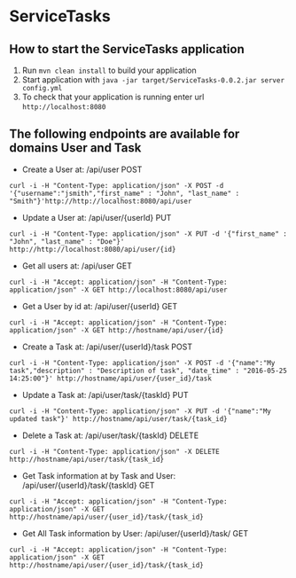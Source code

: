 # ServiceTasks

How to start the ServiceTasks application
---

1. Run `mvn clean install` to build your application
1. Start application with `java -jar target/ServiceTasks-0.0.2.jar server config.yml`
1. To check that your application is running enter url `http://localhost:8080`

The following endpoints are available for domains User and Task
---
- Create a User at: /api/user POST
```
curl -i -H "Content-Type: application/json" -X POST -d '{"username":"jsmith","first_name" : "John", "last_name" : "Smith"}'http://http://localhost:8080/api/user
```
- Update a User at: /api/user/{userId} PUT
```
curl -i -H "Content-Type: application/json" -X PUT -d '{"first_name" : "John", "last_name" : "Doe"}' http://http://localhost:8080/api/user/{id}
```

- Get all users at: /api/user GET
```
curl -i -H "Accept: application/json" -H "Content-Type: application/json" -X GET http://localhost:8080/api/user
```

- Get a User by id at: /api/user/{userId} GET
```
curl -i -H "Accept: application/json" -H "Content-Type: application/json" -X GET http://hostname/api/user/{id}
```

- Create a Task at: /api/user/{userId}/task POST
```
curl -i -H "Content-Type: application/json" -X POST -d '{"name":"My task","description" : "Description of task", "date_time" : "2016-05-25 14:25:00"}' http://hostname/api/user/{user_id}/task
```

- Update a Task at: /api/user/task/{taskId} PUT
```
curl -i -H "Content-Type: application/json" -X PUT -d '{"name":"My updated task"}' http://hostname/api/user/task/{task_id}
```

- Delete a Task at: /api/user/task/{taskId} DELETE
```
curl -i -H "Content-Type: application/json" -X DELETE http://hostname/api/user/task/{task_id}
```

- Get Task information at by Task and User: /api/user/{userId}/task/{taskId} GET
```
curl -i -H "Accept: application/json" -H "Content-Type: application/json" -X GET http://hostname/api/user/{user_id}/task/{task_id}
```

- Get All Task information by User: /api/user/{userId}/task/ GET
```
curl -i -H "Accept: application/json" -H "Content-Type: application/json" -X GET http://hostname/api/user/{user_id}/task/{task_id}
```

